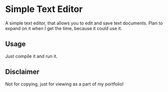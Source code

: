 # Simple Text Editor

A simple text editor, that allows you to edit and save text documents. Plan to expand on it when I get the time, because it could use it. 

## Usage

Just compile it and run it.

## Disclaimer

Not for copying, just for viewing as a part of my portfolio!